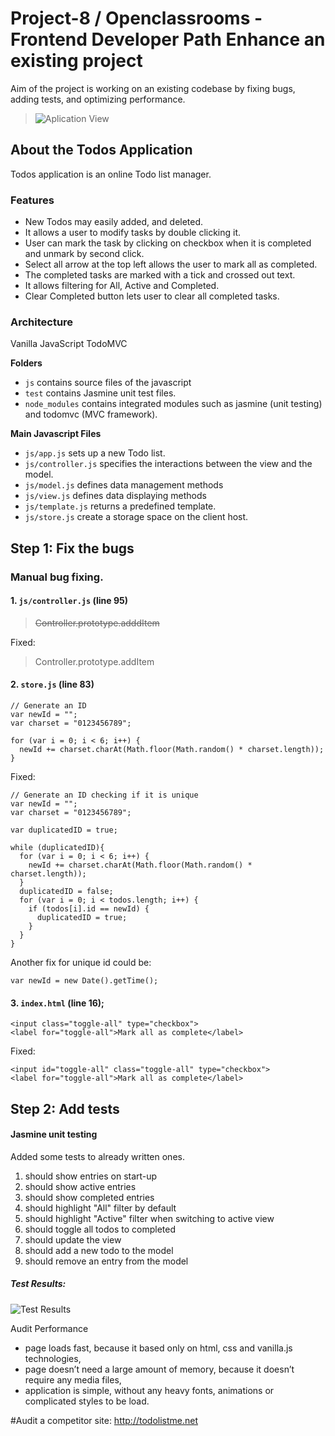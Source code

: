 

# Project-8 / Openclassrooms - Frontend Developer Path  Enhance an existing project
 
Aim of the project is working on an existing codebase by fixing bugs, adding tests, and optimizing performance.
> ![Aplication View](https://github.com/bskscmn/todolist_docs/blob/master/documents/todos.jpg?raw=true)
## About the Todos Application

Todos application is an online Todo list manager.  

### Features

* New Todos may easily added, and deleted.
* It allows a user to modify tasks by double clicking it.
* User can mark the task by clicking on checkbox when it is completed and unmark by second click.
* Select all arrow at the top left allows the user to mark all as completed.
* The completed tasks are marked with a tick and crossed out text.
* It allows filtering for All, Active and Completed.
* Clear Completed button lets user to clear all completed tasks.


### Architecture

Vanilla JavaScript TodoMVC

**Folders**
* `js` contains source files of the javascript
* `test` contains Jasmine unit test files.
* `node_modules` contains integrated modules such as jasmine (unit testing) and todomvc (MVC framework).

**Main Javascript Files**

* `js/app.js` sets up a new Todo list.
* `js/controller.js` specifies the interactions between the view and the model.
* `js/model.js` defines data management methods
* `js/view.js` defines data displaying methods
* `js/template.js` returns a predefined template.
* `js/store.js` create a storage space on the client host.


## Step 1: Fix the bugs

### Manual bug fixing. 

#### 1. `js/controller.js` (line 95)

> ~~Controller.prototype.adddItem~~

Fixed:

> Controller.prototype.addItem

#### 2.	`store.js` (line 83)

```
// Generate an ID 
var newId = ""; 
var charset = "0123456789";

for (var i = 0; i < 6; i++) {
  newId += charset.charAt(Math.floor(Math.random() * charset.length));
}
 ```
Fixed:
```
// Generate an ID checking if it is unique
var newId = ""; 
var charset = "0123456789";

var duplicatedID = true;

while (duplicatedID){
  for (var i = 0; i < 6; i++) {
    newId += charset.charAt(Math.floor(Math.random() * charset.length));
  }
  duplicatedID = false;
  for (var i = 0; i < todos.length; i++) {
    if (todos[i].id == newId) {
      duplicatedID = true;
    }
  }
}
 ```
Another fix for unique id could be:

`var newId = new Date().getTime();`

#### 3. `index.html` (line 16);
```
<input class="toggle-all" type="checkbox">
<label for="toggle-all">Mark all as complete</label>
```
Fixed:
```
<input id="toggle-all" class="toggle-all" type="checkbox">
<label for="toggle-all">Mark all as complete</label>
```
## Step 2: Add tests

#### Jasmine unit testing

Added some tests to already written ones.

1.	should show entries on start-up
2.	should show active entries
3.	should show completed entries
4.	should highlight "All" filter by default
5. should highlight "Active" filter when switching to active view
6.	should toggle all todos to completed
7.	should update the view
8.	should add a new todo to the model
9.	should remove an entry from the model

##### Test Results:
![Test Results](https://github.com/bskscmn/todolist_docs/blob/master/documents/jasmine.jpg?raw=true)

Audit Performance

-	page loads fast, because it based only on html, css and vanilla.js technologies,
-	page doesn’t need a large amount of memory, because it doesn’t require any media files,
-	application is simple, without any heavy fonts, animations or complicated styles to be load.

#Audit a competitor site: http://todolistme.net


